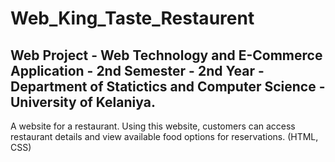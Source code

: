 # Web_King_Taste_Restaurent

## Web Project - Web Technology and E-Commerce Application - 2nd Semester - 2nd Year - Department of Statictics and Computer Science - University of Kelaniya. 

A website for a restaurant. Using this website, customers can access restaurant details and view available food options for reservations. (HTML, CSS)
